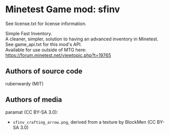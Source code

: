 Minetest Game mod: sfinv
========================
See license.txt for license information.

Simple Fast Inventory.<br>
A cleaner, simpler, solution to having an advanced inventory in Minetest.<br>
See game_api.txt for this mod's API.<br>
Available for use outside of MTG here:<br>
https://forum.minetest.net/viewtopic.php?t=19765

Authors of source code
----------------------
rubenwardy (MIT)

Authors of media
----------------
paramat (CC BY-SA 3.0):
- `sfinv_crafting_arrow.png`, derived from a texture by BlockMen (CC BY-SA 3.0)
